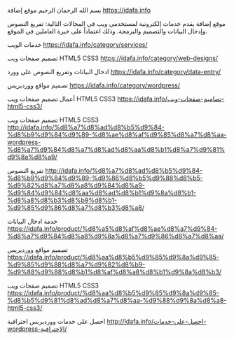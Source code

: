 بسم الله الرحمان الرحيم
موقع إضافة
https://idafa.info

موقع إضافة يقدم خدمات إلكترونية لمستخدمي ويب في المجالات التالية: 
تفريغ النصوص وإدخال البيانات والتصميم والبرمجة.
وذلك اعتماداً على خبرة العاملين في الموقع.

خدمات الويب
https://idafa.info/category/services/

تصميم صفحات ويب HTML5 CSS3
https://idafa.info/category/web-designs/

ادخال البيانات وتفريغ النصوص على وورد
https://idafa.info/category/data-entry/

تصميم مواقع ووردبريس
https://idafa.info/category/wordpress/

أعمال تصميم صفحات ويب HTML5 CSS3
https://idafa.info/تصاميم-صفحات-ويب-html5-css3/

تصميم صفحات ويب HTML5 CSS3
http://idafa.info/%d8%a7%d8%ad%d8%b5%d9%84-%d8%b9%d9%84%d9%89-%d8%ae%d8%af%d9%85%d8%a7%d8%aa-wordpress-%d8%a7%d9%84%d8%a7%d8%ad%d8%aa%d8%b1%d8%a7%d9%81%d9%8a%d8%a9/

تفريغ النصوص
http://idafa.info/%d8%a7%d8%ad%d8%b5%d9%84-%d8%b9%d9%84%d9%89-%d9%86%d8%b5%d9%88%d8%b5-%d9%82%d8%a7%d8%a8%d9%84%d8%a9-%d9%84%d9%84%d8%aa%d8%ad%d8%b1%d9%8a%d8%b1-%d8%a8%d8%b3%d8%b9%d8%b1-%d9%85%d9%86%d8%a7%d8%b3%d8%a8/

خدمة ادخال البيانات
https://idafa.info/product/%d8%a5%d8%af%d8%ae%d8%a7%d9%84-%d8%a7%d9%84%d8%a8%d9%8a%d8%a7%d9%86%d8%a7%d8%aa/

تصميم مواقع ووردبريس
https://idafa.info/product/%d8%aa%d8%b5%d9%85%d9%8a%d9%85-%d9%85%d9%88%d8%a7%d9%82%d8%b9-%d9%88%d9%88%d8%b1%d8%af%d8%a8%d8%b1%d9%8a%d8%b3/

تصميم صفحات ويب HTML5 CSS3
https://idafa.info/product/%d8%aa%d8%b5%d9%85%d9%8a%d9%85-%d8%b5%d9%81%d8%ad%d8%a7%d8%aa-%d9%88%d9%8a%d8%a8-html5-css3/

احصل على خدمات ووردبريس احترافية 
http://idafa.info/احصل-على-خدمات-wordpress-الاحترافية/
